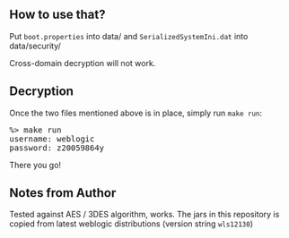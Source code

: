 How to use that?
----------------

Put `boot.properties` into data/ and `SerializedSystemIni.dat` into data/security/

Cross-domain decryption will not work.


Decryption
----------

Once the two files mentioned above is in place, simply run `make run`:

<pre>
%> make run
username: weblogic
password: z20059864y
</pre>

There you go!


Notes from Author
-----------------

Tested against AES / 3DES algorithm, works. The jars in this repository is copied from latest weblogic distributions (version string `wls12130`)

